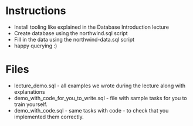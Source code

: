 # Instructions

* Install tooling like explained in the Database Introduction lecture
* Create database using the northwind.sql script
* Fill in the data using the northwind-data.sql script
* happy querying :)

# Files
* lecture_demo.sql - all examples we wrote during the lecture along with explanations
* demo_with_code_for_you_to_write.sql - file with sample tasks for you to train yourself.
* demo_with_code.sql - same tasks with code - to check that you implemented them correctly.